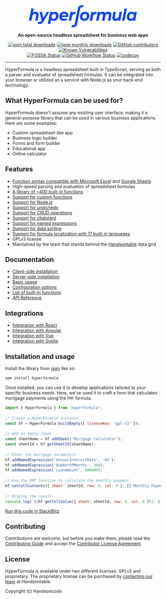 <br>
<p align="center">
  <a href="https://hyperformula.handsontable.com/">
    <img src="https://raw.githubusercontent.com/handsontable/hyperformula/master/github-hf-logo-blue.svg" width="350" height="71" alt="HyperFormula - A headless spreadsheet, a parser and evaluator of Excel formulas"/>
  </a>
</p>

<p align="center">
  <strong>An open-source headless spreadsheet for business web apps</strong>
</p>

<p align="center">
  <a href="https://npmjs.com/package/hyperformula"><img src="https://img.shields.io/npm/dt/hyperformula.svg" alt="npm total downloads"></a>
  <a href="https://npmjs.com/package/hyperformula"><img src="https://img.shields.io/npm/dm/hyperformula.svg" alt="npm monthly downloads"></a>
  <a href="https://github.com/handsontable/hyperformula/graphs/contributors"><img src="https://img.shields.io/github/contributors/handsontable/hyperformula" alt="GitHub contributors"></a>
  <a href="https://snyk.io/test/github/handsontable/hyperformula?targetFile=package.json"><img src="https://snyk.io/test/github/handsontable/hyperformula/badge.svg?targetFile=package.json" alt="Known Vulnerabilities"></a>
  <br>
  <a href="https://app.fossa.io/projects/git%2Bgithub.com%2Fhandsontable%2Fhyperformula?ref=badge_shield"><img src="https://app.fossa.io/api/projects/git%2Bgithub.com%2Fhandsontable%2Fhyperformula.svg?type=shield" alt="FOSSA Status"></a>
  <a href="https://github.com/handsontable/hyperformula/actions?query=workflow%3Abuild+branch%3Amaster"><img src="https://img.shields.io/github/actions/workflow/status/handsontable/hyperformula/build.yml?branch=master" alt="GitHub Workflow Status"></a>
  <a href="https://codecov.io/gh/handsontable/hyperformula"><img src="https://codecov.io/gh/handsontable/hyperformula/branch/master/graph/badge.svg?token=5k9ZQv8azO" alt="codecov"></a>
</p>

---

HyperFormula is a headless spreadsheet built in TypeScript, serving as both a parser and evaluator of spreadsheet formulas. It can be integrated into your browser or utilized as a service with Node.js as your back-end technology.

## What HyperFormula can be used for?
HyperFormula doesn't assume any existing user interface, making it a general-purpose library that can be used in various business applications. Here are some examples:

- Custom spreadsheet-like app
- Business logic builder
- Forms and form builder
- Educational app
- Online calculator

## Features

- [Function syntax compatible with Microsoft Excel](https://hyperformula.handsontable.com/guide/compatibility-with-microsoft-excel.html) and [Google Sheets](https://hyperformula.handsontable.com/guide/compatibility-with-google-sheets.html)
- High-speed parsing and evaluation of spreadsheet formulas
- [A library of ~400 built-in functions](https://hyperformula.handsontable.com/guide/built-in-functions.html)
- [Support for custom functions](https://hyperformula.handsontable.com/guide/custom-functions.html)
- [Support for Node.js](https://hyperformula.handsontable.com/guide/server-side-installation.html#install-with-npm-or-yarn)
- [Support for undo/redo](https://hyperformula.handsontable.com/guide/undo-redo.html)
- [Support for CRUD operations](https://hyperformula.handsontable.com/guide/basic-operations.html)
- [Support for clipboard](https://hyperformula.handsontable.com/guide/clipboard-operations.html)
- [Support for named expressions](https://hyperformula.handsontable.com/guide/named-expressions.html)
- [Support for data sorting](https://hyperformula.handsontable.com/guide/sorting-data.html)
- [Support for formula localization with 17 built-in languages](https://hyperformula.handsontable.com/guide/i18n-features.html)
- GPLv3 license
- Maintained by the team that stands behind the [Handsontable](https://handsontable.com/) data grid

## Documentation

- [Client-side installation](https://hyperformula.handsontable.com/guide/client-side-installation.html)
- [Server-side installation](https://hyperformula.handsontable.com/guide/server-side-installation.html)
- [Basic usage](https://hyperformula.handsontable.com/guide/basic-usage.html)
- [Configuration options](https://hyperformula.handsontable.com/guide/configuration-options.html)
- [List of built-in functions](https://hyperformula.handsontable.com/guide/built-in-functions.html)
- [API Reference](https://hyperformula.handsontable.com/api/)

## Integrations

- [Integration with React](https://hyperformula.handsontable.com/guide/integration-with-react.html#demo)
- [Integration with Angular](https://hyperformula.handsontable.com/guide/integration-with-angular.html#demo)
- [Integration with Vue](https://hyperformula.handsontable.com/guide/integration-with-vue.html#demo)
- [Integration with Svelte](https://hyperformula.handsontable.com/guide/integration-with-svelte.html#demo)

## Installation and usage

Install the library from [npm](https://www.npmjs.com/package/hyperformula) like so:

```bash
npm install hyperformula
```

Once installed, you can use it to develop applications tailored to your specific business needs. Here, we've used it to craft a form that calculates mortgage payments using the `PMT` formula.

```js
import { HyperFormula } from 'hyperformula';

// Create a HyperFormula instance
const hf = HyperFormula.buildEmpty({ licenseKey: 'gpl-v3' });

// Add an empty sheet
const sheetName = hf.addSheet('Mortgage Calculator');
const sheetId = hf.getSheetId(sheetName);

// Enter the mortgage parameters
hf.addNamedExpression('AnnualInterestRate', '8%');
hf.addNamedExpression('NumberOfMonths', 360);
hf.addNamedExpression('LoanAmount', 800000);

// Use the PMT function to calculate the monthly payment
hf.setCellContents({ sheet: sheetId, row: 0, col: 0 }, [['Monthly Payment', '=PMT(AnnualInterestRate/12, NumberOfMonths, -LoanAmount)']]);

// Display the result
console.log(`${hf.getCellValue({ sheet: sheetId, row: 0, col: 0 })}: ${hf.getCellValue({ sheet: sheetId, row: 0, col: 1 })}`);
```

[Run this code in StackBlitz](https://stackblitz.com/github/handsontable/hyperformula-demos/tree/3.0.x/mortgage-calculator)

## Contributing

Contributions are welcome, but before you make them, please read the [Contributing Guide](https://hyperformula.handsontable.com/guide/contributing.html) and accept the [Contributor License Agreement](https://goo.gl/forms/yuutGuN0RjsikVpM2).

## License

HyperFormula is available under two different licenses: GPLv3 and proprietary. The proprietary license can be purchased by [contacting our team](https://handsontable.com/get-a-quote) at Handsontable.

Copyright (c) Handsoncode
